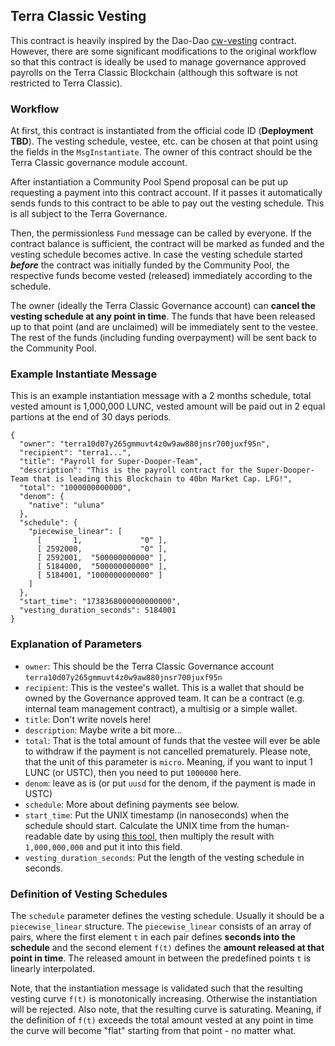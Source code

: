 ## Terra Classic Vesting

This contract is heavily inspired by the Dao-Dao [cw-vesting](https://github.com/DA0-DA0/dao-contracts/tree/development/contracts/external/cw-vesting) contract. However, there are some significant modifications to the original workflow so that this contract is ideally be used to manage governance approved payrolls on the Terra Classic Blockchain (although this software is not restricted to Terra Classic).

### Workflow

At first, this contract is instantiated from the official code ID (**Deployment TBD**). The vesting schedule, vestee, etc. can be chosen at that point using the fields in the `MsgInstantiate`. The owner of this contract should be the Terra Classic governance module account.

After instantiation a Community Pool Spend proposal can be put up requesting a payment into this contract account. If it passes it automatically sends funds to this contract to be able to pay out the vesting schedule. This is all subject to the Terra Governance.

Then, the permissionless `Fund` message can be called by everyone. If the contract balance is sufficient, the contract will be marked as funded and the vesting schedule becomes active. In case the vesting schedule started ***before*** the contract was initially funded by the Community Pool, the respective funds become vested (released) immediately according to the schedule.

The owner (ideally the Terra Classic Governance account) can **cancel the vesting schedule at any point in time**. The funds that have been released up to that point (and are unclaimed) will be immediately sent to the vestee. The rest of the funds (including funding overpayment) will be sent back to the Community Pool.

### Example Instantiate Message

This is an example instantiation message with a 2 months schedule, total vested amount is 1,000,000 LUNC, vested amount will be paid out in 2 equal partions at the end of 30 days periods.

```
{
  "owner": "terra10d07y265gmmuvt4z0w9aw880jnsr700juxf95n",
  "recipient": "terra1...",
  "title": "Payroll for Super-Dooper-Team",
  "description": "This is the payroll contract for the Super-Dooper-Team that is leading this Blockchain to 40bn Market Cap. LFG!",
  "total": "1000000000000",
  "denom": {
    "native": "uluna"
  },
  "schedule": {
    "piecewise_linear": [
      [       1,             "0" ],
      [ 2592000,             "0" ],
      [ 2592001,  "500000000000" ],
      [ 5184000,  "500000000000" ],
      [ 5184001, "1000000000000" ]
    ]
  },
  "start_time": "1738368000000000000",
  "vesting_duration_seconds": 5184001
}
```

### Explanation of Parameters

- `owner`: This should be the Terra Classic Governance account `terra10d07y265gmmuvt4z0w9aw880jnsr700juxf95n`
- `recipient`: This is the vestee's wallet. This is a wallet that should be owned by the Governance approved team. It can be a contract (e.g. internal team management contract), a multisig or a simple wallet.
- `title`: Don't write novels here!
- `description`: Maybe write a bit more...
- `total`: That is the total amount of funds that the vestee will ever be able to withdraw if the payment is not cancelled prematurely. Please note, that the unit of this parameter is `micro`. Meaning, if you want to input 1 LUNC (or USTC), then you need to put `1000000` here.
- `denom`: leave as is (or put `uusd` for the denom, if the payment is made in USTC)
- `schedule`: More about defining payments see below.
- `start_time`: Put the UNIX timestamp (in nanoseconds) when the schedule should start. Calculate the UNIX time from the human-readable date by using [this tool](https://www.unixtimestamp.com/), then multiply the result with `1,000,000,000` and put it into this field.
- `vesting_duration_seconds`: Put the length of the vesting schedule in seconds.

### Definition of Vesting Schedules

The `schedule` parameter defines the vesting schedule. Usually it should be a `piecewise_linear` structure. The `piecewise_linear` consists of an array of pairs, where the first element `t` in each pair defines **seconds into the schedule** and the second element `f(t)` defines the **amount released at that point in time**. The released amount in between the predefined points `t` is linearly interpolated.

Note, that the instantiation message is validated such that the resulting vesting curve `f(t)` is monotonically increasing. Otherwise the instantiation will be rejected. Also note, that the resulting curve is saturating. Meaning, if the definition of `f(t)` exceeds the total amount vested at any point in time the curve will become "flat" starting from that point - no matter what.
